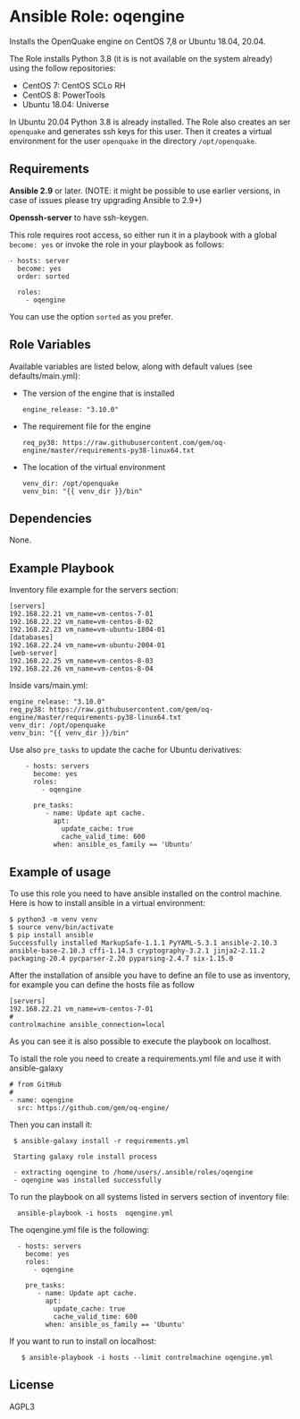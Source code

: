 Ansible Role: oqengine
======================

Installs the OpenQuake engine on CentOS 7,8 or Ubuntu 18.04, 20.04.

The Role installs Python 3.8 (it is is not available on the
system already) using the follow repositories:

- CentOS 7: CentOS SCLo RH
- CentOS 8: PowerTools 
- Ubuntu 18.04: Universe

In Ubuntu 20.04 Python 3.8 is already installed. The Role also creates an
ser `openquake` and generates ssh keys for this user. Then it creates
a virtual environment for the user `openquake` in the directory
`/opt/openquake`.

Requirements
------------

**Ansible 2.9** or later. (NOTE: it might be possible to use earlier
  versions, in case of issues please try upgrading Ansible to 2.9+)

**Openssh-server** to have ssh-keygen.

This role requires root access, so either run it in a playbook with a
global `become: yes` or invoke the role in your playbook as follows:

    - hosts: server
      become: yes
      order: sorted

      roles:
        - oqengine

You can use the option `sorted` as you prefer.

Role Variables
--------------

Available variables are listed below, along with default values (see
defaults/main.yml):

- The version of the engine that is installed
    
    ```
    engine_release: "3.10.0"
    ```
    
- The requirement file for the engine 
 
     ```
    req_py38: https://raw.githubusercontent.com/gem/oq-engine/master/requirements-py38-linux64.txt
    ```
    
- The location of the virtual environment

    ```
    venv_dir: /opt/openquake
    venv_bin: "{{ venv_dir }}/bin"
    ```
    
Dependencies
------------

None.

Example Playbook
----------------

Inventory file example for the servers section:

    [servers]
    192.168.22.21 vm_name=vm-centos-7-01
    192.168.22.22 vm_name=vm-centos-8-02
    192.168.22.23 vm_name=vm-ubuntu-1804-01
    [databases]
    192.168.22.24 vm_name=vm-ubuntu-2004-01
    [web-server]
    192.168.22.25 vm_name=vm-centos-8-03
    192.168.22.26 vm_name=vm-centos-8-04
        
Inside vars/main.yml:

    engine_release: "3.10.0"
    req_py38: https://raw.githubusercontent.com/gem/oq-engine/master/requirements-py38-linux64.txt
    venv_dir: /opt/openquake
    venv_bin: "{{ venv_dir }}/bin"
    
Use also `pre_tasks` to update the cache for Ubuntu derivatives:

        - hosts: servers
          become: yes
          roles:
            - oqengine

          pre_tasks:
             - name: Update apt cache.
               apt:
                 update_cache: true
                 cache_valid_time: 600
               when: ansible_os_family == 'Ubuntu'

Example of usage
----------------

To use this role you need to have ansible installed on the control
machine. Here is how to install ansible in a virtual environment:

    $ python3 -m venv venv
    $ source venv/bin/activate
    $ pip install ansible
    Successfully installed MarkupSafe-1.1.1 PyYAML-5.3.1 ansible-2.10.3 ansible-base-2.10.3 cffi-1.14.3 cryptography-3.2.1 jinja2-2.11.2 packaging-20.4 pycparser-2.20 pyparsing-2.4.7 six-1.15.0
    
 After the installation of ansible you have to define an file to use
 as inventory, for example you can define the hosts file as follow
      
    [servers]
    192.168.22.21 vm_name=vm-centos-7-01
    #
    controlmachine ansible_connection=local
 
 As you can see it is also possible to execute the playbook on localhost.
 
 To istall the role you need to create a requirements.yml file
 and use it with ansible-galaxy
  
    # from GitHub
    # 
    - name: oqengine
      src: https://github.com/gem/oq-engine/
  
Then you can install it:
  
     $ ansible-galaxy install -r requirements.yml
 
     Starting galaxy role install process

     - extracting oqengine to /home/users/.ansible/roles/oqengine
     - oqengine was installed successfully
 
To run the playbook on all systems listed in servers section of inventory file:
   
      ansible-playbook -i hosts  oqengine.yml
      
The oqengine.yml file is the following: 
      
      - hosts: servers
        become: yes
        roles:
          - oqengine

        pre_tasks:
           - name: Update apt cache.
             apt:
               update_cache: true
               cache_valid_time: 600
             when: ansible_os_family == 'Ubuntu'
             
If you want to run to install on localhost:
        
       $ ansible-playbook -i hosts --limit controlmachine oqengine.yml

License
-------

AGPL3
